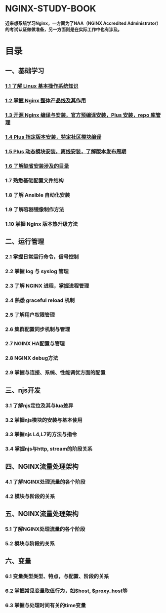 # NGINX-STUDY-BOOK

#### 近来想系统学习Nginx，一方面为了NAA（NGINX Accredited Administrator）的考试认证做做准备，另一方面则是在实际工作中也有涉及。

# 目录

## 一、基础学习

### [1.1 了解 Linux 基本操作系统知识](./chapter_1/1_1.md)

### [1.2 掌握 Nginx 整体产品线及其作用](./chapter_1/1_2.md)

### [1.3 开源 Nginx 编译与安装，官方预编译安装，Plus 安装，repo 库管理](./chapter_1/1_3.md)

### [1.4 Plus 指定版本安装，特定社区模块编译](./chapter_1/1_4.md)

### [1.5 Plus 动态模块安装，离线安装，了解版本发布周期](./chapter_1/1_5.md)

### [1.6 了解缺省安装涉及的目录](./chapter_1/1_6.md)

### 1.7 熟悉基础配置文件结构

### 1.8 了解 Ansible 自动化安装

### 1.9 了解容器镜像制作方法

### 1.10 掌握 Nginx 版本热升级方法

## 二、运行管理

### 2.1 掌握日常运行命令，信号控制

### 2.2 掌握 log 与 syslog 管理

### 2.3 了解 NGINX 进程，掌握进程管理

### 2.4 熟悉 graceful reload 机制

### 2.5 了解用户权限管理

### 2.6 集群配置同步机制与管理

### 2.7 NGINX HA配置与管理

### 2.8 NGINX debug方法

### 2.9 掌握与连接、系统、性能调优方面的配置

## 三、njs开发

### 3.1 了解njs定位及其与lua差异

### 3.2 掌握njs模块的安装与基本使用

### 3.3 掌握njs L4,L7的方法与指令

### 3.4 掌握njs与http, stream的阶段关系

## 四、NGINX流量处理架构

### 4.1 了解NGINX处理流量的各个阶段

### 4.2 模块与阶段的关系

## 五、NGINX流量处理架构

### 5.1 了解NGINX处理流量的各个阶段

### 5.2 模块与阶段的关系

## 六、变量

### 6.1 变量类型类型、特点，与配置、阶段的关系

### 6.2 掌握常见变量取值行为，如$host, $proxy_host等

### 6.3 掌握与处理时间有关的time变量



